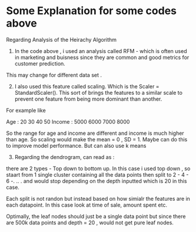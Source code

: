 # Some Explanation for some codes above 
Regarding Analysis of the Heirachy Algorithm

1. In the code above , i used an analysis called RFM - which is often used in marketing and buisness since they are common and good metrics for customer prediction. 

This may change for different data set .


2. I also used this feature called scaling. Which is the Scaler = StandardScaler(). This sort of brings the features to a similar scale to prevent one feature from
being more dominant than another. 

For example like 

Age : 20 30 40 50 
Income : 5000 6000 7000 8000 

So the range for age and income are different and income is much higher than age. So scaling would make the mean = 0 , SD = 1. Maybe can do this to improve model 
performance. But can also use k means 


3. Regarding the dendrogram, can read as :  

there are 2 types - Top down to bottom up. In this case i used top down , so staart from 1 single cluster containing all the data points then split to 
2 - 4 - 6 -. .. . and would stop depending on the depth inputted which is 20 in this case. 

Each split is not randon but instead based on how simialr the features are in each datapoint. In this case look at time of sale, amount spent etc. 

Optimally, the leaf nodes should just be a single data point but since there are 500k data points and depth = 20 , would not get pure leaf nodes.
